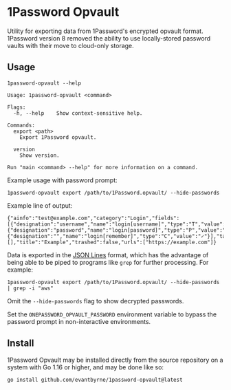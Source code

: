 # 1Password Opvault

Utility for exporting data from 1Password's encrypted opvault format. 1Password version 8 removed the ability to use locally-stored password vaults with their move to cloud-only storage.

## Usage

```
1password-opvault --help
```
```
Usage: 1password-opvault <command>

Flags:
  -h, --help    Show context-sensitive help.

Commands:
  export <path>
    Export 1Password opvault.

  version
    Show version.

Run "main <command> --help" for more information on a command.
```

Example usage with password prompt:

```
1password-opvault export /path/to/1Password.opvault/ --hide-passwords
```

Example line of output:

```
{"ainfo":"test@example.com","category":"Login","fields":[{"designation":"username","name":"login[username]","type":"T","value":"test@example.com"},{"designation":"password","name":"login[password]","type":"P","value":"******"},{"designation":"","name":"login[remember]","type":"C","value":"✓"}],"tags":[],"title":"Example","trashed":false,"urls":["https://example.com"]}
```

Data is exported in the [JSON Lines](https://jsonlines.org/) format, which has the advantage of being able to be piped to programs like `grep` for further processing. For example:

```
1password-opvault export /path/to/1Password.opvault/ --hide-passwords | grep -i "aws"
```

Omit the `--hide-passwords` flag to show decrypted passwords.

Set the `ONEPASSWORD_OPVAULT_PASSWORD` environment variable to bypass the password prompt in non-interactive environments.

## Install

1Password Opvault may be installed directly from the source repository on a system with Go 1.16 or higher, and may be done like so:

```
go install github.com/evantbyrne/1password-opvault@latest
```
